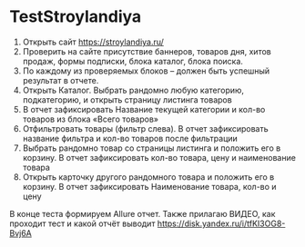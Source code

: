 # TestStroylandiya
1.	Открыть сайт https://stroylandiya.ru/
2.	Проверить на сайте присутствие баннеров, товаров дня, хитов продаж, формы подписки, блока каталог, блока поиска.
3.	По каждому из проверяемых блоков – должен быть успешный результат в отчете.
4.	Открыть Каталог. Выбрать рандомно любую категорию, подкатегорию, и открыть страницу листинга товаров
5.	В отчет зафиксировать Название текущей категории и кол-во товаров из блока «Всего товаров»
6.	Отфильтровать товары (фильтр слева). В отчет зафиксировать название фильтра и кол-во товаров после фильтрации
7.	Выбрать рандомно товар со страницы листинга и положить его в корзину. В отчет зафиксировать кол-во товара, цену и наименование товара
8.	Открыть карточку другого рандомного товара и положить его в корзину. В отчет зафиксировать Наименование товара, кол-во и цену

В конце теста формируем Allure отчет.
Также прилагаю ВИДЕО, как проходит тест и какой отчёт выводит
https://disk.yandex.ru/i/tfKI3OG8-Bvj6A
